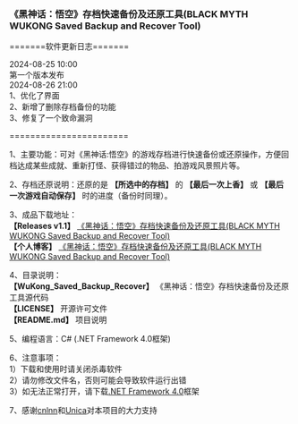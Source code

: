 ### 《黑神话：悟空》存档快速备份及还原工具(BLACK MYTH WUKONG Saved Backup and Recover Tool)
  
=======软件更新日志=======  
  
2024-08-25 10:00  
第一个版本发布  
2024-08-26 21:00  
1、优化了界面  
2、新增了删除存档备份的功能  
3、修复了一个致命漏洞  
  
=======================  

1、主要功能：可对《黑神话:悟空》的游戏存档进行快速备份或还原操作，方便回档达成某些成就、重新打怪、获得错过的物品、拍游戏风景照片等。  
  
2、存档还原说明：还原的是 **【所选中的存档】** 的 **【最后一次上香】** 或 **【最后一次游戏自动保存】** 时的进度（备份时同理）。  
    
3、成品下载地址：  
**【Releases v1.1】** [《黑神话：悟空》存档快速备份及还原工具(BLACK MYTH WUKONG Saved Backup and Recover Tool)](https://github.com/ZJHCOFI/wukong-saved/releases/tag/v1.1)  
**【个人博客】** [《黑神话：悟空》存档快速备份及还原工具(BLACK MYTH WUKONG Saved Backup and Recover Tool)](https://www.zjhcofi.com/2024/08/25/wukong-saved/)  
  
4、目录说明：  
**【WuKong_Saved_Backup_Recover】** 《黑神话：悟空》存档快速备份及还原工具源代码  
**【LICENSE】** 开源许可文件   
**【README.md】** 项目说明   
  
5、编程语言：C# (.NET Framework 4.0框架)  
  
6、注意事项：  
1）下载和使用时请关闭杀毒软件  
2）请勿修改文件名，否则可能会导致软件运行出错  
3）如无法正常打开，请下载[.NET Framework 4.0](https://dotnet.microsoft.com/zh-cn/download/dotnet-framework/thank-you/net40-offline-installer)框架  
  
7、感谢[cnlnn](https://github.com/cnlnn)和[Unica](https://github.com/unica-nya)对本项目的大力支持
